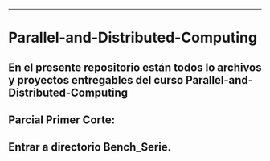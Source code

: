 -----------------------------------------------------------------------------------------------------------------------
# Parallel-and-Distributed-Computing
En el presente repositorio están todos lo archivos y proyectos entregables del curso Parallel-and-Distributed-Computing
------------------------------------------------------------------------------------------------------------------------
## Parcial Primer Corte:
Entrar a directorio Bench_Serie.
-----------------------------------------------------------------------------------------------------------------------
